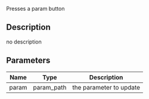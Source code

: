 Presses a param button



## Description
no description
## Parameters

<table>
<thead>
	<tr>
		<th>Name</th>
		<th>Type</th>
		<th>Description</th>
	</tr>
</thead>
<tr>
	<td>param</td>
	<td><div class='bg-fuchsia-800 px-2 py-px text-white rounded-sm'>param_path</div></td>
	<td>the parameter to update</td>
</tr>
</table>